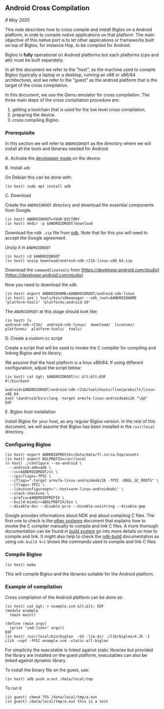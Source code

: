 Android Cross Compilation
-------------------------

_9 May 2020_

This note describes how to cross compile and install Bigloo on a
Android platform, in orde to compile *native* applications on that
platform. The main objective of this native port is to let other
applications or frameworks built on top of Bigloo, for instance Hop,
to be compiled for Android.

Bigloo is **fully** operational on Android platforms but each platforms
(cpu and abi) must be built separately.

In all this document we refer to the "host", as the machine used to
compile Bigloo (typically a laptop or a desktop, running an x86 or
x86/64 architecture), and we refer to the "guest" as the android platform
that is the target of the cross compilation.

In this document, we use the Qemu emulator for cross compilation.
The three main steps of the cross compilation procedure are:

  1. getting a toolchain that is used for the low level cross compilation.
  2. preparing the device.
  3. cross compiling Bigloo.
  

### Prerequisite

In this section we will refer to `ANDROIDROOT` as the directory where we will
install all the tools and libraries needed for Android.

A. Activate the 
[developper mode](https://developer.android.com/studio/debug/dev-options)
on the device.

B. Install `adb`

On Debian this can be done with:

```shell[:@shell-host]
(in host) sudo apt install adb
```

C. Download

Create the `ANDROIDROOT` directory and download the essential components
from Google.

```shell[:@shell-host]
(in host) ANDROIDROOT=YOUR-DICTORY
(in host) mkdir -p $ANDROIDROOT/download
```

Download the ndk `.zip` file from 
[ndk](https://developer.android.com/ndk/downloads). Note that for this
you will need to accept the Google agreement.

Unzip it in `ANDROIDROOT`

```shell[:@shell-host]
(in host) cd $ANDROIDROOT
(in host) unzip download/android-ndk-r21b-linux-x86_64.zip
```

Download the `commandlinetools` from
[https://developer.android.com/studio](https://developer.android.com/studio)


Now you need to download the sdk. 

```shell[:@shell-host]
(in host) export ANDROIDHOME=$ANDROIDROOT/android-sdk-linux
(in host) yes | tools/bin/sdkmanager --sdk_root=$ANDROIDHOME  "platform-tools" "platforms;android-29"
```

The `ANDROIDROOT` at this stage should look like:

```shell[:@shell-host]
(in host) ls 
android-ndk-r21b/  android-sdk-linux/  download/  licenses/  platforms/  platform-tools/  tools/
```

D. Create a custom cc script

Create a script that will be used to invoke the C compiler for
compiling and linking Bigloo and its library:

We assume that the host platform is a linux x86/64. If using different
configuration, adjust the script below:


```shell[:@shell-host]
(in host) cat &gt; $ANDROIDROOT/cc &lt;&lt;EOF
#!/bin/bash

android=$ANDROIDROOT/android-ndk-r21b/toolchains/llvm/prebuilt/linux-x86_64
exec \$android/bin/clang -target armv7a-linux-androideabi26 "\$@"
EOF
```

E. Bigloo host installation

Install Bigloo for your host, as any regular Bigloo version. In the rest
of this document, we will assume that Bigloo has been installed in the
`/usr/local` directory.


### Configuring Bigloo

```shell[:@shell-host]
(in host) export ANDROIDPREFIX=/data/data/fr.inria.hop/assets
(in host) export BGLPREFIX=/usr/local
(n host) ./configure --os-android \
  --android-adb=adb \
  --cc=$ANDROIDROOT/cc \
  --cpicflags=-fPIC \
  --cflags="-target armv7a-linux-androideabi26 -fPIC -DBGL_GC_ROOTS" \
  --lflags=-fPIC \
  --libuvconfigureopt="--host=arm-linux-androideabi" \
  --stack-check=no \
  --prefix=$ANDROIDPREFIX \
  --build-bindir=$BGLPREFIX/bin \
  --disable-doc --disable-pcre --disable-unistring --disable-gmp
```

Google provides informations about NDK and about compiling C
files. The first one to check is the [other systems][other-systems]
document that explains how to invoke the C compiler manually to
compile and link C files. A more thorough documentation can be found
in [build system][build-system] go into more details on how to compile
and link. It might also help to check the [ndk-build][ndk-build] documentation as
using `ndk-build V=1` shows the commands used to compile and link C
files.

### Compile Bigloo

```shell[:@shell-host]
(in host) make
```

This will compile Bigloo and the libraries suitable for the Android platform.


### Example of compilation

Cross compilation of the Android platform can be done as:

```shell[:@shell-host]
(in host) cat &gt; > example.scm &lt;&lt; EOF
(module example
  (main main))
  
(define (main argv)
  (print "cmd-line=" argv))
EOF
(in host) /usr/local/bin/bigloo  -O3 -lib-dir ./lib/bigloo/4.3h -I Llib -copt -fPIC example.scm -static-all-bigloo
```

For simplicity the executable is linked against static libraries but
provided the library are installed on the guest platform, executables
can also be linked against dynamic library.

To install the binary file on the guest, use:

```shell[:@shell-host]
(in host) adb push a.out /data/local/tmp
```

To run it

```shell[:@shell-guest]
(in guest) chmod 755 /data/local/tmp/a.out
(in guest) /data/local/tmp/a.out this is a test
```


[other-systems]: https://developer.android.com/ndk/guides/other_build_systems
[build-system]: https://android.googlesource.com/platform/ndk/+/master/docs/BuildSystemMaintainers.md
[ndk-build]: https://developer.android.com/ndk/guides/ndk-build
